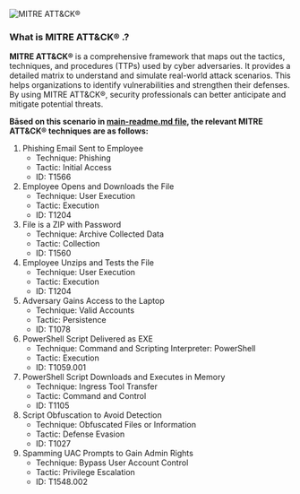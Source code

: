 ![MITRE ATT&CK®](https://attack.mitre.org/theme/images/ATT&CK_red.png)
### What is MITRE ATT&CK® .?

**MITRE ATT&CK®** is a comprehensive framework that maps out the tactics, techniques, and procedures (TTPs) used by cyber adversaries. It provides a detailed matrix to understand and simulate real-world attack scenarios. This helps organizations to identify vulnerabilities and strengthen their defenses. By using MITRE ATT&CK®, security professionals can better anticipate and mitigate potential threats.

**Bāsed on this scenario in [main-readme.md file](https://github.com/mohammedshahidz/Project-winEvasion-Redteam/blob/main/README.md), the relevant MITRE ATT&CK® techniques are as follows:**
1. Phishing Email Sent to Employee
    -	Technique: Phishing
    - Tactic: Initial Access
    - ID: T1566
2.	Employee Opens and Downloads the File
    - Technique: User Execution
    - Tactic: Execution
    - ID: T1204
3.	File is a ZIP with Password
    - Technique: Archive Collected Data
    - Tactic: Collection
    - ID: T1560
4.	Employee Unzips and Tests the File
    - Technique: User Execution
    - Tactic: Execution
    - ID: T1204
5.	Adversary Gains Access to the Laptop
    - Technique: Valid Accounts
    - Tactic: Persistence
    - ID: T1078
6.	PowerShell Script Delivered as EXE
    - Technique: Command and Scripting Interpreter: PowerShell
    - Tactic: Execution
    - ID: T1059.001
7.	PowerShell Script Downloads and Executes in Memory
    - Technique: Ingress Tool Transfer
    - Tactic: Command and Control
    - ID: T1105
8.	Script Obfuscation to Avoid Detection
    - Technique: Obfuscated Files or Information
    - Tactic: Defense Evasion
    - ID: T1027
9.	Spamming UAC Prompts to Gain Admin Rights
    - Technique: Bypass User Account Control
    - Tactic: Privilege Escalation
    - ID: T1548.002
